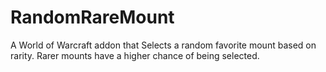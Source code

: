 # RandomRareMount

A World of Warcraft addon that Selects a random favorite mount based on rarity.
Rarer mounts have a higher chance of being selected.
